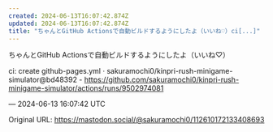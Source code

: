 ```yaml
---
created: 2024-06-13T16:07:42.874Z
updated: 2024-06-13T16:07:42.874Z
title: "ちゃんとGitHub Actionsで自動ビルドするようにしたよ（いいね♡）ci[...]"
---
```


<p>ちゃんとGitHub Actionsで自動ビルドするようにしたよ（いいね♡）</p><p>ci: create github-pages.yml · sakuramochi0/kinpri-rush-minigame-simulator@bd48392 - <a href="https://github.com/sakuramochi0/kinpri-rush-minigame-simulator/actions/runs/9502974081" target="_blank" rel="nofollow noopener" translate="no"><span class="invisible">https://</span><span class="ellipsis">github.com/sakuramochi0/kinpri</span><span class="invisible">-rush-minigame-simulator/actions/runs/9502974081</span></a></p>

&mdash; 2024-06-13 16:07:42 UTC

Original URL: https://mastodon.social/@sakuramochi0/112610172133408693
